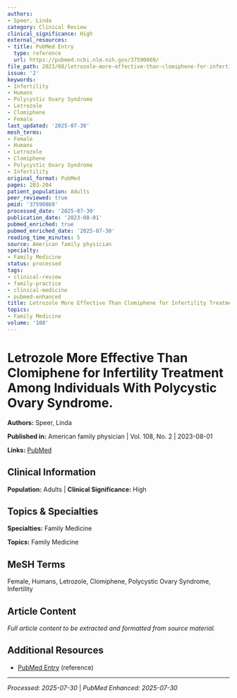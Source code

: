 ```yaml
---
authors:
- Speer, Linda
category: Clinical Review
clinical_significance: High
external_resources:
- title: PubMed Entry
  type: reference
  url: https://pubmed.ncbi.nlm.nih.gov/37590869/
file_path: 2023/08/letrozole-more-effective-than-clomiphene-for-infertility-tre.md
issue: '2'
keywords:
- Infertility
- Humans
- Polycystic Ovary Syndrome
- Letrozole
- Clomiphene
- Female
last_updated: '2025-07-30'
mesh_terms:
- Female
- Humans
- Letrozole
- Clomiphene
- Polycystic Ovary Syndrome
- Infertility
original_format: PubMed
pages: 203-204
patient_population: Adults
peer_reviewed: true
pmid: '37590869'
processed_date: '2025-07-30'
publication_date: '2023-08-01'
pubmed_enriched: true
pubmed_enriched_date: '2025-07-30'
reading_time_minutes: 5
source: American family physician
specialty:
- Family Medicine
status: processed
tags:
- clinical-review
- family-practice
- clinical-medicine
- pubmed-enhanced
title: Letrozole More Effective Than Clomiphene for Infertility Treatment Among Individuals With Polycystic Ovary Syndrome.
topics:
- Family Medicine
volume: '108'
---
```


# Letrozole More Effective Than Clomiphene for Infertility Treatment Among Individuals With Polycystic Ovary Syndrome.

**Authors:** Speer, Linda

**Published in:** American family physician | Vol. 108, No. 2 | 2023-08-01

**Links:** [PubMed](https://pubmed.ncbi.nlm.nih.gov/37590869/)

## Clinical Information

**Population:** Adults | **Clinical Significance:** High

## Topics & Specialties

**Specialties:** Family Medicine

**Topics:** Family Medicine

## MeSH Terms

Female, Humans, Letrozole, Clomiphene, Polycystic Ovary Syndrome, Infertility

## Article Content

*Full article content to be extracted and formatted from source material.*

## Additional Resources

- [PubMed Entry](https://pubmed.ncbi.nlm.nih.gov/37590869/) (reference)

---

*Processed: 2025-07-30* | *PubMed Enhanced: 2025-07-30*
